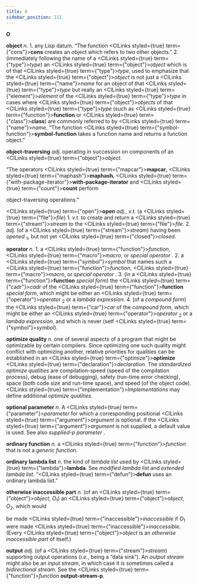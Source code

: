 ```yaml
---
title: O
sidebar_position: 111
---
```


**O** 



**object** *n.* 1. any Lisp datum. “The function <ClLinks styled={true} term={"cons"}><b>cons</b></ClLinks> creates an object which refers to two other objects.” 2. (immediately following the name of a <ClLinks styled={true} term={"type"}><i>type</i></ClLinks>) an <ClLinks styled={true} term={"object"}><i>object</i></ClLinks> which is of that <ClLinks styled={true} term={"type"}><i>type</i></ClLinks>, used to emphasize that the <ClLinks styled={true} term={"object"}><i>object</i></ClLinks> is not just a <ClLinks styled={true} term={"name"}><i>name</i></ClLinks> for an object of that <ClLinks styled={true} term={"type"}><i>type</i></ClLinks> but really an <ClLinks styled={true} term={"element"}><i>element</i></ClLinks> of the <ClLinks styled={true} term={"type"}><i>type</i></ClLinks> in cases where <ClLinks styled={true} term={"object"}><i>objects</i></ClLinks> of that <ClLinks styled={true} term={"type"}><i>type</i></ClLinks> (such as <ClLinks styled={true} term={"function"}><b>function</b></ClLinks> or <ClLinks styled={true} term={"class"}><b>class</b></ClLinks>) are commonly referred to by <ClLinks styled={true} term={"name"}><i>name</i></ClLinks>. “The function <ClLinks styled={true} term={"symbol-function"}><b>symbol-function</b></ClLinks> takes a function name and returns a function object.” 



**object-traversing** *adj.* operating in succession on components of an <ClLinks styled={true} term={"object"}><i>object</i></ClLinks>. 



“The operators <ClLinks styled={true} term={"mapcar"}><b>mapcar</b></ClLinks>, <ClLinks styled={true} term={"maphash"}><b>maphash</b></ClLinks>, <ClLinks styled={true} term={"with-package-iterator"}><b>with-package-iterator</b></ClLinks> and <ClLinks styled={true} term={"count"}><b>count</b></ClLinks> perform 



object-traversing operations.” 



<ClLinks styled={true} term={"open"}><b>open</b></ClLinks> *adj.*, *v.t.* (a <ClLinks styled={true} term={"file"}><i>file</i></ClLinks>) 1. *v.t.* to create and return a <ClLinks styled={true} term={"stream"}><i>stream</i></ClLinks> to the <ClLinks styled={true} term={"file"}><i>file</i></ClLinks>. 2. *adj.* (of a <ClLinks styled={true} term={"stream"}><i>stream</i></ClLinks>) having been *opened* <sub>1</sub>, but not yet <ClLinks styled={true} term={"closed"}><i>closed</i></ClLinks>. 



**operator** *n.* 1. a <ClLinks styled={true} term={"function"}><i>function</i></ClLinks>, <ClLinks styled={true} term={"macro"}><i>macro</i></ClLinks>, or *special operator* . 2. a <ClLinks styled={true} term={"symbol"}><i>symbol</i></ClLinks> that names such a <ClLinks styled={true} term={"function"}><i>function</i></ClLinks>, <ClLinks styled={true} term={"macro"}><i>macro</i></ClLinks>, or *special operator* . 3. (in a <ClLinks styled={true} term={"function"}><b>function</b></ClLinks> *special form*) the <ClLinks styled={true} term={"cadr"}><i>cadr</i></ClLinks> of the <ClLinks styled={true} term={"function"}><b>function</b></ClLinks> *special form*, which might be either an <ClLinks styled={true} term={"operator"}><i>operator</i></ClLinks> <sub>2</sub> or a *lambda expression*. 4. (of a *compound form*) the <ClLinks styled={true} term={"car"}><i>car</i></ClLinks> of the *compound form*, which might be either an <ClLinks styled={true} term={"operator"}><i>operator</i></ClLinks> <sub>2</sub> or a *lambda expression*, and which is never (setf <ClLinks styled={true} term={"symbol"}><i>symbol</i></ClLinks>). 



**optimize quality** *n.* one of several aspects of a program that might be optimizable by certain compilers. Since optimizing one such quality might conflict with optimizing another, relative priorities for qualities can be established in an <ClLinks styled={true} term={"optimize"}><b>optimize</b></ClLinks> <ClLinks styled={true} term={"declaration"}><i>declaration</i></ClLinks>. The *standardized optimize qualities* are compilation-speed (speed of the compilation process), debug (ease of debugging), safety (run-time error checking), space (both code size and run-time space), and speed (of the object code). <ClLinks styled={true} term={"implementation"}><i>Implementations</i></ClLinks> may define additional *optimize qualities*. 



**optional parameter** *n.* A <ClLinks styled={true} term={"parameter"}><i>parameter</i></ClLinks> for which a corresponding positional <ClLinks styled={true} term={"argument"}><i>argument</i></ClLinks> is optional. If the <ClLinks styled={true} term={"argument"}><i>argument</i></ClLinks> is not supplied, a default value is used. See also *supplied-p parameter* . 



**ordinary function** *n.* a <ClLinks styled={true} term={"function"}><i>function</i></ClLinks> that is not a *generic function*. 



**ordinary lambda list** *n.* the kind of *lambda list* used by <ClLinks styled={true} term={"lambda"}><b>lambda</b></ClLinks>. See *modified lambda list* and *extended lambda list*. “<ClLinks styled={true} term={"defun"}><b>defun</b></ClLinks> uses an ordinary lambda list.” 







 



 



**otherwise inaccessible part** *n.* (of an <ClLinks styled={true} term={"object"}><i>object</i></ClLinks>, *O*<sub>1</sub>) an <ClLinks styled={true} term={"object"}><i>object</i></ClLinks>, *O*<sub>2</sub>, which would 



be made <ClLinks styled={true} term={"inaccessible"}><i>inaccessible</i></ClLinks> if *O*<sub>1</sub> were made <ClLinks styled={true} term={"inaccessible"}><i>inaccessible</i></ClLinks>. (Every <ClLinks styled={true} term={"object"}><i>object</i></ClLinks> is an *otherwise inaccessible part* of itself.) 



**output** *adj.* (of a <ClLinks styled={true} term={"stream"}><i>stream</i></ClLinks>) supporting output operations (*i.e.*, being a “data sink”). An *output stream* might also be an *input stream*, in which case it is sometimes called a *bidirectional stream*. See the <ClLinks styled={true} term={"function"}><i>function</i></ClLinks> **output-stream-p**. 



